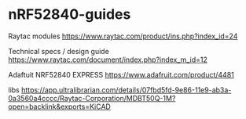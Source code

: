 # nRF52840-guides

Raytac modules 
https://www.raytac.com/product/ins.php?index_id=24

Technical specs / design guide 
https://www.raytac.com/document/index.php?index_m_id=12

Adaftuit NRF52840 EXPRESS
https://www.adafruit.com/product/4481

libs 
https://app.ultralibrarian.com/details/07fbd5fd-9e86-11e9-ab3a-0a3560a4cccc/Raytac-Corporation/MDBT50Q-1M?open=backlink&exports=KiCAD
